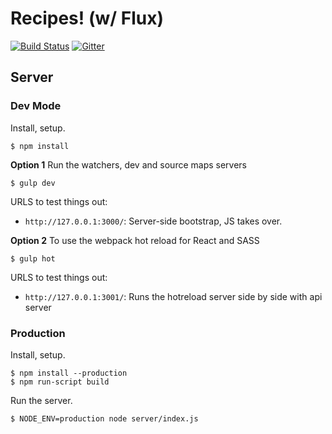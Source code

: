 Recipes! (w/ Flux)
==================

[![Build Status][trav_img]][trav_site]
[![Gitter](https://badges.gitter.im/Join%20Chat.svg)](https://gitter.im/seattlejs/seattlejs?utm_source=badge&utm_medium=badge&utm_campaign=pr-badge)

## Server

### Dev Mode

Install, setup.

```
$ npm install
```

**Option 1** Run the watchers, dev and source maps servers

```
$ gulp dev
```

URLS to test things out:

* `http://127.0.0.1:3000/`: Server-side bootstrap, JS takes over.

**Option 2** To use the webpack hot reload for React and SASS

````
$ gulp hot
````

URLS to test things out:

* `http://127.0.0.1:3001/`: Runs the hotreload server side by side with api server

### Production

Install, setup.

```
$ npm install --production
$ npm run-script build
```

Run the server.

```
$ NODE_ENV=production node server/index.js
```

[trav]: https://travis-ci.org/
[trav_img]: https://api.travis-ci.org/FormidableLabs/recipes-flux.svg
[trav_site]: https://travis-ci.org/FormidableLabs/recipes-flux